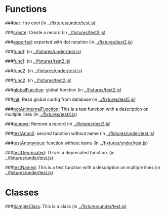 Functions
=========


###[bar](fixtures/under/test.md):
I so cool (in [..&#x2F;fixtures&#x2F;under&#x2F;test.js](../fixtures/under/test.js))



###[create](fixtures/test3.md):
Create a record (in [..&#x2F;fixtures&#x2F;test3.js](../fixtures/test3.js))



###[exported](fixtures/test2.md):
exported with dot notation (in [..&#x2F;fixtures&#x2F;test2.js](../fixtures/test2.js))



###[func1](fixtures/under/test.md):
 (in [..&#x2F;fixtures&#x2F;under&#x2F;test.js](../fixtures/under/test.js))



###[func1](fixtures/test2.md):
 (in [..&#x2F;fixtures&#x2F;test2.js](../fixtures/test2.js))



###[func2](fixtures/under/test.md):
 (in [..&#x2F;fixtures&#x2F;under&#x2F;test.js](../fixtures/under/test.js))



###[func2](fixtures/test2.md):
 (in [..&#x2F;fixtures&#x2F;test2.js](../fixtures/test2.js))



###[globalFunction](fixtures/test2.md):
global function (in [..&#x2F;fixtures&#x2F;test2.js](../fixtures/test2.js))



###[init](fixtures/test5.md):
Read global config from database (in [..&#x2F;fixtures&#x2F;test5.js](../fixtures/test5.js))



###[notAnInternalFunction](fixtures/test4.md):
This is a test function
  with a description on multiple lines (in [..&#x2F;fixtures&#x2F;test4.js](../fixtures/test4.js))



###[remove](fixtures/test3.md):
Remove a record (in [..&#x2F;fixtures&#x2F;test3.js](../fixtures/test3.js))



###[testAnon2](fixtures/under/test.md):
second function without name (in [..&#x2F;fixtures&#x2F;under&#x2F;test.js](../fixtures/under/test.js))



###[testAnonynous](fixtures/under/test.md):
function without name (in [..&#x2F;fixtures&#x2F;under&#x2F;test.js](../fixtures/under/test.js))



###[testDeprecated](fixtures/under/test.md):
This is a deprecated function. (in [..&#x2F;fixtures&#x2F;under&#x2F;test.js](../fixtures/under/test.js))



###[testNamed](fixtures/under/test.md):
This is a test function
  with a description on multiple lines (in [..&#x2F;fixtures&#x2F;under&#x2F;test.js](../fixtures/under/test.js))





Classes
=======


###[SampleClass](fixtures/under/test.md):
This is a class (in [..&#x2F;fixtures&#x2F;under&#x2F;test.js](../fixtures/under/test.js))

